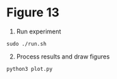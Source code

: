 # Figure 13

1. Run experiment
```
sudo ./run.sh
```

2. Process results and draw figures
```
python3 plot.py
```